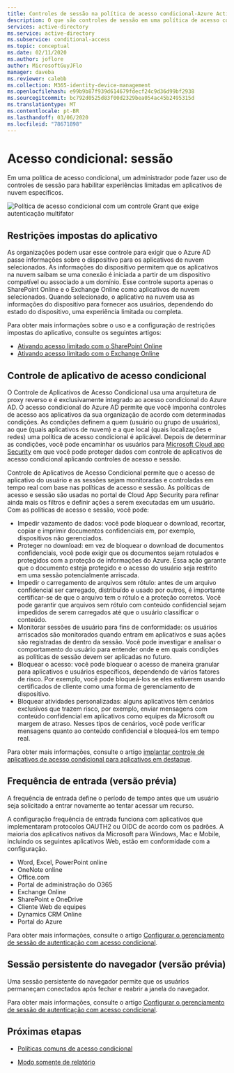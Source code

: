 ```yaml
---
title: Controles de sessão na política de acesso condicional-Azure Active Directory
description: O que são controles de sessão em uma política de acesso condicional do Azure AD
services: active-directory
ms.service: active-directory
ms.subservice: conditional-access
ms.topic: conceptual
ms.date: 02/11/2020
ms.author: joflore
author: MicrosoftGuyJFlo
manager: daveba
ms.reviewer: calebb
ms.collection: M365-identity-device-management
ms.openlocfilehash: e99b9b87f939d614679fdecf24c9d36d99bf2938
ms.sourcegitcommit: bc792d0525d83f00d2329bea054ac45b2495315d
ms.translationtype: MT
ms.contentlocale: pt-BR
ms.lasthandoff: 03/06/2020
ms.locfileid: "78671898"
---
```

# <a name="conditional-access-session"></a>Acesso condicional: sessão

Em uma política de acesso condicional, um administrador pode fazer uso de controles de sessão para habilitar experiências limitadas em aplicativos de nuvem específicos.

![Política de acesso condicional com um controle Grant que exige autenticação multifator](./media/concept-conditional-access-session/conditional-access-session.png)

## <a name="application-enforced-restrictions"></a>Restrições impostas do aplicativo

As organizações podem usar esse controle para exigir que o Azure AD passe informações sobre o dispositivo para os aplicativos de nuvem selecionados. As informações do dispositivo permitem que os aplicativos na nuvem saibam se uma conexão é iniciada a partir de um dispositivo compatível ou associado a um domínio. Esse controle suporta apenas o SharePoint Online e o Exchange Online como aplicativos de nuvem selecionados. Quando selecionado, o aplicativo na nuvem usa as informações do dispositivo para fornecer aos usuários, dependendo do estado do dispositivo, uma experiência limitada ou completa.

Para obter mais informações sobre o uso e a configuração de restrições impostas do aplicativo, consulte os seguintes artigos:

- [Ativando acesso limitado com o SharePoint Online](/sharepoint/control-access-from-unmanaged-devices)
- [Ativando acesso limitado com o Exchange Online](https://aka.ms/owalimitedaccess)

## <a name="conditional-access-application-control"></a>Controle de aplicativo de acesso condicional

O Controle de Aplicativos de Acesso Condicional usa uma arquitetura de proxy reverso e é exclusivamente integrado ao acesso condicional do Azure AD. O acesso condicional do Azure AD permite que você imponha controles de acesso aos aplicativos da sua organização de acordo com determinadas condições. As condições definem a quem (usuário ou grupo de usuários), ao que (quais aplicativos de nuvem) e a que local (quais localizações e redes) uma política de acesso condicional é aplicável. Depois de determinar as condições, você pode encaminhar os usuários para [Microsoft Cloud app Security](/cloud-app-security/what-is-cloud-app-security) em que você pode proteger dados com controle de aplicativos de acesso condicional aplicando controles de acesso e sessão.

Controle de Aplicativos de Acesso Condicional permite que o acesso de aplicativo do usuário e as sessões sejam monitoradas e controladas em tempo real com base nas políticas de acesso e sessão. As políticas de acesso e sessão são usadas no portal de Cloud App Security para refinar ainda mais os filtros e definir ações a serem executadas em um usuário. Com as políticas de acesso e sessão, você pode:

- Impedir vazamento de dados: você pode bloquear o download, recortar, copiar e imprimir documentos confidenciais em, por exemplo, dispositivos não gerenciados.
- Proteger no download: em vez de bloquear o download de documentos confidenciais, você pode exigir que os documentos sejam rotulados e protegidos com a proteção de informações do Azure. Essa ação garante que o documento esteja protegido e o acesso do usuário seja restrito em uma sessão potencialmente arriscada.
- Impedir o carregamento de arquivos sem rótulo: antes de um arquivo confidencial ser carregado, distribuído e usado por outros, é importante certificar-se de que o arquivo tem o rótulo e a proteção corretos. Você pode garantir que arquivos sem rótulo com conteúdo confidencial sejam impedidos de serem carregados até que o usuário classificar o conteúdo.
- Monitorar sessões de usuário para fins de conformidade: os usuários arriscados são monitorados quando entram em aplicativos e suas ações são registradas de dentro da sessão. Você pode investigar e analisar o comportamento do usuário para entender onde e em quais condições as políticas de sessão devem ser aplicadas no futuro.
- Bloquear o acesso: você pode bloquear o acesso de maneira granular para aplicativos e usuários específicos, dependendo de vários fatores de risco. Por exemplo, você pode bloqueá-los se eles estiverem usando certificados de cliente como uma forma de gerenciamento de dispositivo.
- Bloquear atividades personalizadas: alguns aplicativos têm cenários exclusivos que trazem risco, por exemplo, enviar mensagens com conteúdo confidencial em aplicativos como equipes da Microsoft ou margem de atraso. Nesses tipos de cenários, você pode verificar mensagens quanto ao conteúdo confidencial e bloqueá-los em tempo real.

Para obter mais informações, consulte o artigo [implantar controle de aplicativos de acesso condicional para aplicativos em destaque](/cloud-app-security/proxy-deployment-aad).

## <a name="sign-in-frequency-preview"></a>Frequência de entrada (versão prévia)

A frequência de entrada define o período de tempo antes que um usuário seja solicitado a entrar novamente ao tentar acessar um recurso.

A configuração frequência de entrada funciona com aplicativos que implementaram protocolos OAUTH2 ou OIDC de acordo com os padrões. A maioria dos aplicativos nativos da Microsoft para Windows, Mac e Mobile, incluindo os seguintes aplicativos Web, estão em conformidade com a configuração.

- Word, Excel, PowerPoint online
- OneNote online
- Office.com
- Portal de administração do O365
- Exchange Online
- SharePoint e OneDrive
- Cliente Web de equipes
- Dynamics CRM Online
- Portal do Azure

Para obter mais informações, consulte o artigo [Configurar o gerenciamento de sessão de autenticação com acesso condicional](howto-conditional-access-session-lifetime.md#user-sign-in-frequency).

## <a name="persistent-browser-session-preview"></a>Sessão persistente do navegador (versão prévia)

Uma sessão persistente do navegador permite que os usuários permaneçam conectados após fechar e reabrir a janela do navegador.

Para obter mais informações, consulte o artigo [Configurar o gerenciamento de sessão de autenticação com acesso condicional](howto-conditional-access-session-lifetime.md#persistence-of-browsing-sessions).

## <a name="next-steps"></a>Próximas etapas

- [Políticas comuns de acesso condicional](concept-conditional-access-policy-common.md)

- [Modo somente de relatório](concept-conditional-access-report-only.md)
